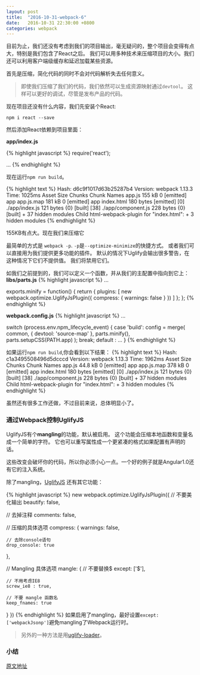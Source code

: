 ```yaml
---
layout: post
title:  "2016-10-31-webpack-6"
date:   2016-10-31 22:30:00 +0800
categories: webpack
---
```


目前为止，我们还没有考虑到我们的项目输出，毫无疑问的，整个项目会变得有点大，特别是我们包含了React之后。
我们可以用多种技术来压缩项目的大小。我们还可以利用客户端级缓存和延迟加载某些资源。

首先是压缩，简化代码的同时不会对代码解析失去任何意义。

> 即使我们压缩了我们的代码，我们依然可以生成资源映射通过`devtool`。
这样可以更好的调试，尽管是发布产品的代码。

现在项目还没有什么内容，我们先安装个React:

`npm i react --save`

然后添加React依赖到项目里面：

**app/index.js**

{% highlight javascript %}
require('react');

...
{% endhighlight %}

现在运行`npm run build`。

{% highlight text %}
Hash: d6c9f1017d63b25287b4
Version: webpack 1.13.3
Time: 1025ms
     Asset       Size  Chunks             Chunk Names
    app.js     155 kB       0  [emitted]  app
app.js.map     181 kB       0  [emitted]  app
index.html  180 bytes          [emitted]
   [0] ./app/index.js 121 bytes {0} [built]
  [38] ./app/component.js 228 bytes {0} [built]
    + 37 hidden modules
Child html-webpack-plugin for "index.html":
        + 3 hidden modules
{% endhighlight %}

155KB有点大。现在我们来压缩它

最简单的方式是 `webpack -p`. `-p`是`--optimize-minimize`的快捷方式。
或者我们可以直接用为我们提供更多功能的插件。
默认的情况下Uglify会输出很多警告，在这种情况下它们不提供值。
我们将禁用它们。

如我们之前提到的，我们可以定义一个函数，并从我们的主配置中指向到它上：
**libs/parts.js**
{% highlight javascript %}
...

exports.minify = function() {
    return {
      plugins: [
          new webpack.optimize.UglifyJsPlugin({
              compress: {
                  warnings: false
              }
          })
      ]
    };
};
{% endhighlight %}

**webpack.config.js**
{% highlight javascript %}
...

switch (process.env.npm_lifecycle_event) {
    case 'build':
        config = merge(
            common,
            {
                devtool: 'source-map'
            },
            parts.minify(),
            parts.setupCSS(PATH.app)
        );
        break;
    default :
        ...
}
{% endhighlight %}

如果运行`npm run build`,你会看到以下结果：
{% highlight text %}
Hash: c1a3495508496d5dcccd
Version: webpack 1.13.3
Time: 1962ms
     Asset       Size  Chunks             Chunk Names
    app.js    44.8 kB       0  [emitted]  app
app.js.map     378 kB       0  [emitted]  app
index.html  180 bytes          [emitted]
   [0] ./app/index.js 121 bytes {0} [built]
  [38] ./app/component.js 228 bytes {0} [built]
    + 37 hidden modules
Child html-webpack-plugin for "index.html":
        + 3 hidden modules
{% endhighlight %}

虽然还有很多工作还做，不过目前来说，总体明显小了。

### 通过Webpack控制UglifyJS
UglifyJS有个**mangling**的功能，默认被启用。
这个功能会压缩本地函数和变量名成一个简单的字符。
它也可以重写属性成一个更紧凑的格式如果配置有声明的话。

这些改变会破坏你的代码，所以你必须小心一点。一个好的例子就是Angular1.0还有它的注入系统。

除了mangling，[UglifyJS](http://lisperator.net/uglifyjs/)
还有其它功能：

{% highlight javascript %}
new webpack.optimize.UglifyJsPlugin({
  // 不要美化输出
  beautify: false,

  // 去掉注释
  comments: false,

  // 压缩的具体选项
  compress: {
    warnings: false,

    // 去除console语句
    drop_console: true
  },

  // Mangling 具体选项
  mangle: {
    // 不要替换$
    except: ['$'],

    // 不用考虑IE8
    screw_ie8 : true,

    // 不要 mangle 函数名
    keep_fnames: true
  }
})
{% endhighlight %}
如果启用了mangling，最好设置`except: ['webpackJsonp']`避免mangling了Webpack运行时。

> 另外的一种方法是用[uglify-loader](https://www.npmjs.com/package/uglify-loader)。

### 小结

[原文地址](http://survivejs.com/webpack/building-with-webpack/minifying-build/)
